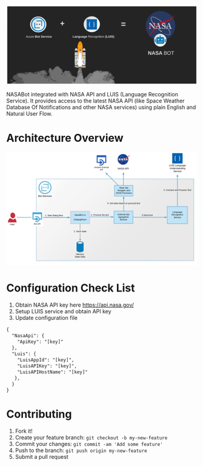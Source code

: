 ![logo header](/assets/header.jpeg "logo header")

NASABot integrated with NASA API and LUIS (Language Recognition Service). It provides access to the latest NASA API (like Space Weather Database Of Notifications and other NASA services) using plain English and Natural User Flow.

# Architecture Overview
![logo header](/assets/architecture-overview-2.jpg  "logo header")

# Configuration Check List

1. Obtain NASA API key here https://api.nasa.gov/ 
2. Setup LUIS service and obtain API key
3. Update configuration file

```JS
{
  "NasaApi": {
    "ApiKey": "[key]"
  },
  "Luis": {
    "LuisAppId": "[key]",
    "LuisAPIKey": "[key]",
    "LuisAPIHostName": "[key]"
   },
  }
}
```


# Contributing

1. Fork it!
2. Create your feature branch: `git checkout -b my-new-feature`
3. Commit your changes: `git commit -am 'Add some feature'`
4. Push to the branch: `git push origin my-new-feature`
5. Submit a pull request